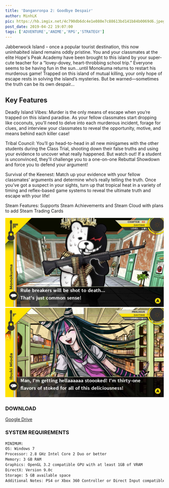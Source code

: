 ```yaml
---
title: 'Danganronpa 2: Goodbye Despair'
author: MinhLK
pic: https://hb.imgix.net/4c790db6dc4e1e080e7c88613bd141b84b0069d6.jpeg?auto=compress,format&fit=crop&h=353&w=616&s=1fd6c161e8534c663e7405dc12585e1c
post_date: 2019-04-22 19:07:00
tags: ['ADVENTURE','ANIME','RPG','STRATEGY']
---
```


Jabberwock Island – once a popular tourist destination, this now uninhabited island remains oddly pristine. You and your classmates at the elite Hope's Peak Academy have been brought to this island by your super-cute teacher for a “lovey-dovey, heart-throbbing school trip.” Everyone seems to be having fun in the sun...until Monokuma returns to restart his murderous game! Trapped on this island of mutual killing, your only hope of escape rests in solving the island’s mysteries. But be warned—sometimes the truth can be its own despair...

## Key Features
Deadly Island Vibes: Murder is the only means of escape when you’re trapped on this island paradise. As your fellow classmates start dropping like coconuts, you’ll need to delve into each murderous incident, forage for clues, and interview your classmates to reveal the opportunity, motive, and means behind each killer case!

Tribal Council: You’ll go head-to-head in all new minigames with the other students during the Class Trial, shooting down their false truths and using your evidence to uncover what really happened. But watch out! If a student is unconvinced, they'll challenge you to a one-on-one Rebuttal Showdown and force you to defend your argument!

Survival of the Keenest: Match up your evidence with your fellow classmates’ arguments and determine who’s really telling the truth. Once you’ve got a suspect in your sights, turn up that tropical heat in a variety of timing and reflex-based game systems to reveal the ultimate truth and escape with your life!

Steam Features: Supports Steam Achievements and Steam Cloud with plans to add Steam Trading Cards

![Screen shot](https://raw.githubusercontent.com/minhlk/images/master/images/2019/04/9e794-ss_1f40912953b8b268f7e88d6c2e059a40d58c6c7d.1920x1080.jpg)
![Screen shot](https://raw.githubusercontent.com/minhlk/images/master/images/2019/04/8eff7-ss_59d7f30d91086efe40796160d075e796881f51f1.1920x1080.jpg)

###  DOWNLOAD
[Google Drive](https://drive.google.com/file/d/1IPpn8cpIczQCWQMS-RujKJMLjp97qrmL/view?usp=sharing)

### SYSTEM REQUIREMENTS
```bash
MINIMUM:
OS: Windows 7
Processor: 2.8 GHz Intel Core 2 Duo or better
Memory: 3 GB RAM
Graphics: OpenGL 3.2 compatible GPU with at least 1GB of VRAM
DirectX: Version 9.0c
Storage: 5 GB available space
Additional Notes: PS4 or Xbox 360 Controller or Direct Input compatible controller
```



